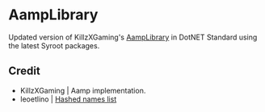 # AampLibrary

Updated version of KillzXGaming's [AampLibrary](https://github.com/KillzXGaming/AampLibrary) in DotNET Standard using the latest Syroot packages.

## Credit

- KillzXGaming | Aamp implementation.
- leoetlino | [Hashed names list](https://github.com/zeldamods/aamp/blob/master/aamp/botw_hashed_names.txt)
